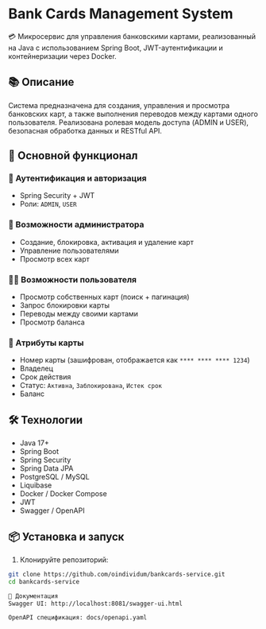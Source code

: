 # Bank Cards Management System

💳 Микросервис для управления банковскими картами, реализованный на Java с использованием Spring Boot, JWT-аутентификации и контейнеризации через Docker.

## 📚 Описание
Система предназначена для создания, управления и просмотра банковских карт, а также выполнения переводов между картами одного пользователя. Реализована ролевая модель доступа (ADMIN и USER), безопасная обработка данных и RESTful API.

## 🚀 Основной функционал
### 🔐 Аутентификация и авторизация

- Spring Security + JWT
- Роли: `ADMIN`, `USER`

### 👤 Возможности администратора

- Создание, блокировка, активация и удаление карт
- Управление пользователями
- Просмотр всех карт

### 🙋‍♂️ Возможности пользователя

- Просмотр собственных карт (поиск + пагинация)
- Запрос блокировки карты
- Переводы между своими картами
- Просмотр баланса

### 📄 Атрибуты карты

- Номер карты (зашифрован, отображается как `**** **** **** 1234`)
- Владелец
- Срок действия
- Статус: `Активна`, `Заблокирована`, `Истек срок`
- Баланс

## 🛠️ Технологии

- Java 17+
- Spring Boot
- Spring Security
- Spring Data JPA
- PostgreSQL / MySQL
- Liquibase
- Docker / Docker Compose
- JWT
- Swagger / OpenAPI

## 📦 Установка и запуск

1. Клонируйте репозиторий:

```bash
git clone https://github.com/oindividum/bankcards-service.git
cd bankcards-service

📄 Документация
Swagger UI: http://localhost:8081/swagger-ui.html

OpenAPI спецификация: docs/openapi.yaml

